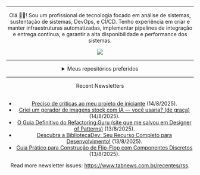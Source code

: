 <div align="center">
<hr>
<p>Olá 👋🏾! Sou um profissional de tecnologia focado em análise de sistemas, sustentação de sistemas, DevOps, e CI/CD. Tenho experiência em criar e manter infraestruturas automatizadas, implementar pipelines de integração e entrega contínua, e garantir a alta disponibilidade e performance dos sistemas.</p>
  <img src="https://media.giphy.com/media/yAGIvCiwPJn5C/giphy.gif">
<hr>
  <details>
  <summary>Meus repositórios preferidos</summary>
  <br />
  Alguns dos meus melhores repositórios:
  <br />
<br />
  <ul><li><a href=https://github.com/commitgeist/aluratube target="_blank" rel="noopener noreferrer">commitgeist/aluratube</a> (<b>0</b> ✨ and <b>0</b> 🍴): Aluratube - Desenvolvido durante a imersão React da Alura no final de 2022</li><li><a href=https://github.com/commitgeist/nlw-ia target="_blank" rel="noopener noreferrer">commitgeist/nlw-ia</a> (<b>0</b> ✨ and <b>0</b> 🍴): Projeto desenvolvido durante a NLW IA - Usando a API da OPENAI</li><li><a href=https://github.com/commitgeist/nlw-journey-ia target="_blank" rel="noopener noreferrer">commitgeist/nlw-journey-ia</a> (<b>0</b> ✨ and <b>0</b> 🍴): NLW IA - Agent de viagens usando python + langchain + GPT</li>
<li>More coming soon :).</li>
</ul>
  </details>
  <hr/>
    <summary>Recent Newsletters</summary>
  <br />
  <ul>
    <li><a href=https://www.tabnews.com.br/GabAlmeyda/preciso-de-criticas-ao-meu-projeto-de-iniciante target="_blank" rel="noopener noreferrer">Preciso de críticas ao meu projeto de iniciante</a> (14/8/2025).</li><li><a href=https://www.tabnews.com.br/geavila/criei-um-gerador-de-imagens-stock-com-ia-voce-usaria-de-graca target="_blank" rel="noopener noreferrer">Criei um gerador de imagens stock com IA — você usaria? (de graça)</a> (14/8/2025).</li><li><a href=https://www.tabnews.com.br/conselheirotech/o-guia-definitivo-do-refactoring-guru-site-que-me-salvou-em-designer-of-patterns target="_blank" rel="noopener noreferrer">O Guia Definitivo do Refactoring.Guru (site que me salvou em Designer of Patterns)</a> (13/8/2025).</li><li><a href=https://www.tabnews.com.br/conselheirotech/descubra-a-bibliotecadev-seu-recurso-completo-para-desenvolvimento target="_blank" rel="noopener noreferrer">Descubra a BibliotecaDev: Seu Recurso Completo para Desenvolvimento!</a> (13/8/2025).</li><li><a href=https://www.tabnews.com.br/LucasMantuan/flip-flop-com-componentes-discretos target="_blank" rel="noopener noreferrer">Guia Prático para Construção de Flip-Flop com Componentes Discretos</a> (13/8/2025).</li>
  </ul>
<p>Read more newsletter issues: <a href="https://www.tabnews.com.br/recentes/rss">https://www.tabnews.com.br/recentes/rss</a>.</p>
  </details>
